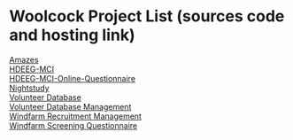 # Woolcock Project List (sources code and hosting link)

<a href=https://github.com/woolcock-imr/amazes>Amazes</a>  
<a href=https://github.com/woolcock-imr/hdeeg-mci-2>HDEEG-MCI</a>  
<a href=https://github.com/woolcock-imr/hdeeg-mci-2-online-questionnaire>HDEEG-MCI-Online-Questionnaire</a>  
<a href=https://github.com/woolcock-imr/nightstudy>Nightstudy</a>  
<a href=https://github.com/woolcock-imr/volunteer-database-2>Volunteer Database</a>  
<a href=https://github.com/woolcock-imr/volunteer-database-management-2>Volunteer Database Management</a>  
<a href=https://github.com/woolcock-imr/windfarm-recruitment-management>Windfarm Recruitment Management</a>  
<a href=https://github.com/woolcock-imr/windfarm-screening-questionnaire>Windfarm Screening Questionnaire</a>  

